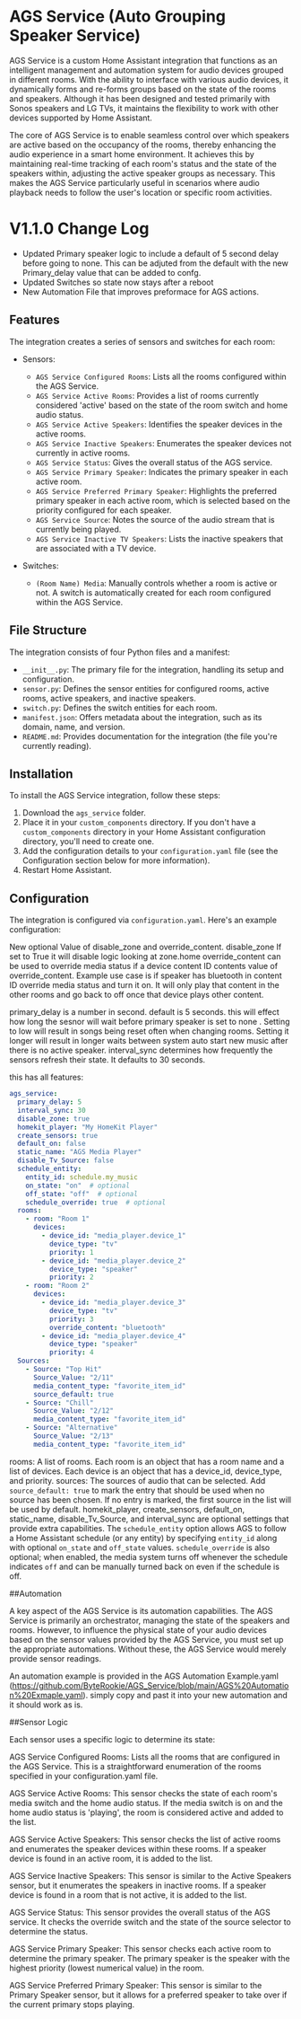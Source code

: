 


# AGS Service (Auto Grouping Speaker Service)

AGS Service is a custom Home Assistant integration that functions as an intelligent management and automation system for audio devices grouped in different rooms. With the ability to interface with various audio devices, it dynamically forms and re-forms groups based on the state of the rooms and speakers. Although it has been designed and tested primarily with Sonos speakers and LG TVs, it maintains the flexibility to work with other devices supported by Home Assistant.

The core of AGS Service is to enable seamless control over which speakers are active based on the occupancy of the rooms, thereby enhancing the audio experience in a smart home environment. It achieves this by maintaining real-time tracking of each room's status and the state of the speakers within, adjusting the active speaker groups as necessary. This makes the AGS Service particularly useful in scenarios where audio playback needs to follow the user's location or specific room activities.


# V1.1.0 Change Log

- Updated Primary speaker logic to include a default of 5 second delay before going to none. This can be adjuted from the default with the new Primary_delay value that can be added to confg.
- Updated Switches so state now stays after a reboot 
- New Automation File that improves preformace for AGS actions.

## Features

The integration creates a series of sensors and switches for each room:

- Sensors:
  - `AGS Service Configured Rooms`: Lists all the rooms configured within the AGS Service.
  - `AGS Service Active Rooms`: Provides a list of rooms currently considered 'active' based on the state of the room switch and home audio status.
  - `AGS Service Active Speakers`: Identifies the speaker devices in the active rooms.
  - `AGS Service Inactive Speakers`: Enumerates the speaker devices not currently in active rooms.
  - `AGS Service Status`: Gives the overall status of the AGS service.
  - `AGS Service Primary Speaker`: Indicates the primary speaker in each active room.
  - `AGS Service Preferred Primary Speaker`: Highlights the preferred primary speaker in each active room, which is selected based on the priority configured for each speaker.
  - `AGS Service Source`: Notes the source of the audio stream that is currently being played.
  - `AGS Service Inactive TV Speakers`: Lists the inactive speakers that are associated with a TV device.

- Switches:
  - `(Room Name) Media`: Manually controls whether a room is active or not. A switch is automatically created for each room configured within the AGS Service.

## File Structure

The integration consists of four Python files and a manifest:

- `__init__.py`: The primary file for the integration, handling its setup and configuration.
- `sensor.py`: Defines the sensor entities for configured rooms, active rooms, active speakers, and inactive speakers.
- `switch.py`: Defines the switch entities for each room.
- `manifest.json`: Offers metadata about the integration, such as its domain, name, and version.
- `README.md`: Provides documentation for the integration (the file you're currently reading).

## Installation

To install the AGS Service integration, follow these steps:

1. Download the `ags_service` folder.
2. Place it in your `custom_components` directory. If you don't have a `custom_components` directory in your Home Assistant configuration directory, you'll need to create one.
3. Add the configuration details to your `configuration.yaml` file (see the Configuration section below for more information).
4. Restart Home Assistant.

## Configuration

The integration is configured via `configuration.yaml`. Here's an example configuration:

New optional Value of disable_zone and override_content.
disable_zone If set to True it will disable logic looking at zone.home 
override_content can be used to override media status if a device content ID contents value of override_content. Example use case is if speaker has bluetooth in content ID override media status and turn it on. It will only play  that content in the other rooms and go back to off once that device plays other content. 

primary_delay is a number in second. default is 5 seconds. this will effect how long the sesnor will wait before primary speaker is set to none . Setting to low will result in songs being reset often when changing rooms. Setting it longer will result in longer waits between system auto start new music after there is no active speaker.
interval_sync determines how frequently the sensors refresh their state. It defaults to 30 seconds.

this has all features:

```yaml
ags_service:
  primary_delay: 5
  interval_sync: 30
  disable_zone: true
  homekit_player: "My HomeKit Player"
  create_sensors: true
  default_on: false
  static_name: "AGS Media Player"
  disable_Tv_Source: false
  schedule_entity:
    entity_id: schedule.my_music
    on_state: "on"  # optional
    off_state: "off"  # optional
    schedule_override: true  # optional
  rooms:
    - room: "Room 1"
      devices:
        - device_id: "media_player.device_1"
          device_type: "tv"
          priority: 1
        - device_id: "media_player.device_2"
          device_type: "speaker"
          priority: 2
    - room: "Room 2"
      devices:
        - device_id: "media_player.device_3"
          device_type: "tv"
          priority: 3
          override_content: "bluetooth"
        - device_id: "media_player.device_4"
          device_type: "speaker"
          priority: 4
  Sources:
    - Source: "Top Hit"
      Source_Value: "2/11"
      media_content_type: "favorite_item_id"
      source_default: true
    - Source: "Chill"
      Source_Value: "2/12"
      media_content_type: "favorite_item_id"
    - Source: "Alternative"
      Source_Value: "2/13"
      media_content_type: "favorite_item_id"

```

rooms: A list of rooms. Each room is an object that has a room name and a list of devices. Each device is an object that has a device_id, device_type, and priority.
sources: The sources of audio that can be selected. Add ``source_default: true`` to mark the entry that should be used when no source has been chosen. If no entry is marked, the first source in the list will be used by default.
homekit_player, create_sensors, default_on, static_name, disable_Tv_Source, and interval_sync are optional settings that provide extra capabilities. The ``schedule_entity`` option allows AGS to follow a Home Assistant schedule (or any entity) by specifying ``entity_id`` along with optional ``on_state`` and ``off_state`` values. ``schedule_override`` is also optional; when enabled, the media system turns off whenever the schedule indicates ``off`` and can be manually turned back on even if the schedule is off.


##Automation

A key aspect of the AGS Service is its automation capabilities. The AGS Service is primarily an orchestrator, managing the state of the speakers and rooms. However, to influence the physical state of your audio devices based on the sensor values provided by the AGS Service, you must set up the appropriate automations. Without these, the AGS Service would merely provide sensor readings.

An automation example is provided in the AGS Automation Example.yaml (https://github.com/ByteRookie/AGS_Service/blob/main/AGS%20Automation%20Exmaple.yaml). simply copy and past it into your new automation and it should work as is. 

##Sensor Logic

Each sensor uses a specific logic to determine its state:

AGS Service Configured Rooms: Lists all the rooms that are configured in the AGS Service. This is a straightforward enumeration of the rooms specified in your configuration.yaml file.

AGS Service Active Rooms: This sensor checks the state of each room's media switch and the home audio status. If the media switch is on and the home audio status is 'playing', the room is considered active and added to the list.

AGS Service Active Speakers: This sensor checks the list of active rooms and enumerates the speaker devices within these rooms. If a speaker device is found in an active room, it is added to the list.

AGS Service Inactive Speakers: This sensor is similar to the Active Speakers sensor, but it enumerates the speakers in inactive rooms. If a speaker device is found in a room that is not active, it is added to the list.

AGS Service Status: This sensor provides the overall status of the AGS service. It checks the override switch and the state of the source selector to determine the status.

AGS Service Primary Speaker: This sensor checks each active room to determine the primary speaker. The primary speaker is the speaker with the highest priority (lowest numerical value) in the room.

AGS Service Preferred Primary Speaker: This sensor is similar to the Primary Speaker sensor, but it allows for a preferred speaker to take over if the current primary stops playing.
